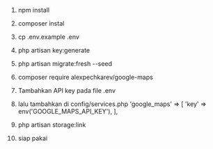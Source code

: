 1. npm install
2. composer instal

3. cp .env.example .env
4. php artisan key:generate

5. php artisan migrate:fresh --seed

6. composer require alexpechkarev/google-maps

7. Tambahkan API key pada file .env

8. lalu tambahkan di config/services.php
'google_maps' => [
    'key' => env('GOOGLE_MAPS_API_KEY'),
],

9. php artisan storage:link

10. siap pakai